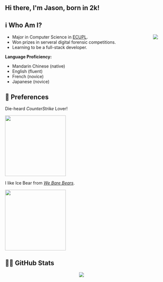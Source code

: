 <h2>Hi there, I'm Jason, born in 2k!</h2>

## ℹ Who Am I?

<img align="right" src="https://github-readme-stats.vercel.app/api/top-langs/?username=Jas0n2k"></img>
- Major in Computer Science in [ECUPL](https://www.ecupl.edu.cn). 
- Won prizes in serveral digital forensic competitions.
- Learning to be a full-stack developer.

<b>Language Proficiency: </b>
 - Mandarin Chinese (native)
 - English (fluent)
 - French (novice)
 - Japanese (novice)



## 💙 Preferences
<p>Die-heard <em>CounterStrike</em> Lover!</p>
<img src="https://media.giphy.com/media/1wmP98G5dtN4cxG93x/giphy.gif" width="200"></img>

<p>I like Ice Bear from <em><a href="https://en.wikipedia.org/wiki/We_Bare_Bears">We Bare Bears</a></em>.</p>
<img align="center" src="https://media.giphy.com/media/fYqzzDxirohL3ztWco/giphy.gif" width="200"></img>

## 👨‍💻 GitHub Stats

<p align="center"><img src="https://github-readme-stats.vercel.app/api?username=Jas0n2k&show_icons=true"></img></p>
